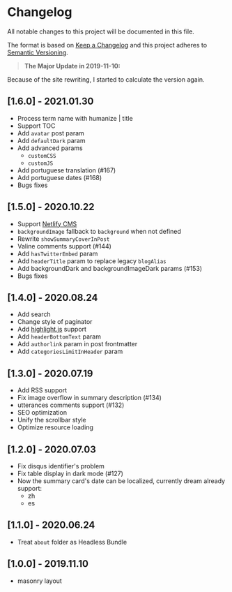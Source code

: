 # Changelog

All notable changes to this project will be documented in this file.

The format is based on [Keep a Changelog](http://keepachangelog.com/en/1.0.0/)
and this project adheres to [Semantic Versioning](http://semver.org/spec/v2.0.0.html).

> **The Major Update in 2019-11-10:**

Because of the site rewriting, I started to calculate the version again.

## [1.6.0] - 2021.01.30

- Process term name with humanize | title
- Support TOC
- Add `avatar` post param
- Add `defaultDark` param
- Add advanced params
  - `customCSS`
  - `customJS`
- Add portuguese translation (#167)
- Add portuguese dates (#168)
- Bugs fixes

## [1.5.0] - 2020.10.22

- Support [Netlify CMS](https://www.netlifycms.org/)
- `backgroundImage` fallback to `background` when not defined
- Rewrite `showSummaryCoverInPost`
- Valine comments support (#144)
- Add `hasTwitterEmbed` param
- Add `headerTitle` param to replace legacy `blogAlias`
- Add backgroundDark and backgroundImageDark params (#153)
- Bugs fixes

## [1.4.0] - 2020.08.24

- Add search
- Change style of paginator
- Add [highlight.js](https://highlightjs.org/) support
- Add `headerBottomText` param
- Add `authorlink` param in post frontmatter
- Add `categoriesLimitInHeader` param

## [1.3.0] - 2020.07.19

- Add RSS support
- Fix image overflow in summary description (#134)
- utterances comments support (#132)
- SEO optimization
- Unify the scrollbar style
- Optimize resource loading

## [1.2.0] - 2020.07.03

- Fix disqus identifier's problem
- Fix table display in dark mode (#127)
- Now the summary card's date can be localized, currently dream already support:
  - zh
  - es

## [1.1.0] - 2020.06.24

- Treat `about` folder as Headless Bundle

## [1.0.0] - 2019.11.10

- masonry layout
